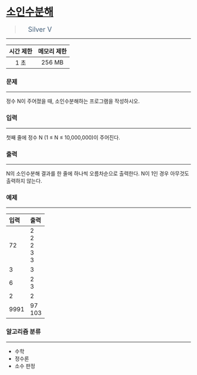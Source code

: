 # [소인수분해](https://www.acmicpc.net/problem/11653)

> <img src="https://d2gd6pc034wcta.cloudfront.net/tier/6.svg" width="16" heigth="21" style = "vertical-align: middle;"/>&nbsp;<span style="font-size: 18px; color: #435f7a;">Silver V</span>

***

<div align="center">

|시간 제한|메모리 제한|
|:---:|:---:|
|1 초 |256 MB|

</div>

### 문제

***

정수 N이 주어졌을 때, 소인수분해하는 프로그램을 작성하시오.

### 입력

***

첫째 줄에 정수 N (1 ≤ N ≤ 10,000,000)이 주어진다.

### 출력

***

N의 소인수분해 결과를 한 줄에 하나씩 오름차순으로 출력한다. N이 1인 경우 아무것도 출력하지 않는다.

### 예제

***

|입력|출력|
|:---|:---|
|72|2<br/>2<br/>2<br/>3<br/>3|
|3|3|
|6|2<br/>3|
|2|2|
|9991|97<br/>103|

### 알고리즘 분류

***

* 수학
* 정수론
* 소수 판정


